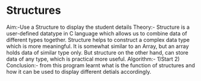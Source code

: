 # Structures
Aim:-Use a Structure to display the student details
Theory:-
      Structure is a user-defined datatype in C language which allows us to combine data of different types together. Structure helps to         construct a complex data type which is more meaningful. It is somewhat similar to an Array, but an array holds data of similar type         only. But structure on the other hand, can store data of any type, which is practical more useful.
Algorithm:-
          1)Start
          2)
Conclusion:- from this program learnt what is the function of structures and how it can be used to display different detials accordingly.
